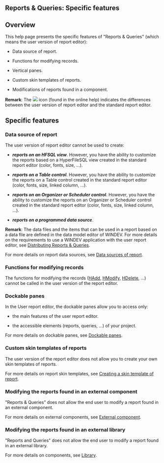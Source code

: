 
## Reports & Queries: Specific features
			



<a name="NOTE1"></a>
<a name="NOTE1_1"></a>


## Overview
<a name="overview_ELTTEXTE000161"></a>
This help page presents the specific features of "Reports & Queries" (which means the user version of report editor):

- Data source of report.

- Functions for modifying records.

- Vertical panes.

- Custom skin templates of reports.

- Modifications of reports found in a component.




**Remark**: The ![](https://doc.pcsoft.fr/en-US/images/image.awp?langid=3&name=er.png) icon (found in the online help) indicates the differences between the user version of report editor and the standard report editor.

<a name="NOTE2"></a>
<a name="NOTE2_1"></a>


## Specific features
<a name="specific_features_ELTTEXTE000185"></a>


### Data source of report
<a name="data_source_report_ELTPARAGRAPHE000028"></a>

The user version of report editor cannot be used to create:

- ***reports on an HFSQL view***. However, you have the ability to customize the reports based on a HyperFileSQL view created in the standard report editor (color, fonts, size, ...).

- ***reports on a Table control***. However, you have the ability to customize the reports on a Table control created in the standard report editor (color, fonts, size, linked column, ...).

- ***reports on an Organizer or Scheduler control***. However, you have the ability to customize the reports on an Organizer or Scheduler control created in the standard report editor (color, fonts, size, linked column, ...).

- ***reports on a programmed data source***.




**Remark**: The data files and the items that can be used in a report based on a data file are defined in the data model editor of WINDEV. For more details on the requirements to use a WINDEV application with the user report editor, see [Distributing Reports & Queries](../Presentation/3088002.md).

For more details on report data sources, see [Data sources of report](../WDChamp/1011055.md).
<a name="NOTE2_2"></a>


### Functions for modifying records
<a name="functions_for_modifying_records_ELTPARAGRAPHE000052"></a>

The functions for modifying the records ([HAdd](../WDLang4/3044147.md), [HModify](../WDLang4/3044042.md), [HDelete](../WDLang4/3044018.md), ...) cannot be called in the user version of the report editor.
<a name="NOTE2_3"></a>


### Dockable panes
<a name="dockable_panes_ELTPARAGRAPHE000068"></a>

In the User report editor, the dockable panes allow you to access only:

- the main features of the user report editor.

- the accessible elements (reports, queries, ...) of your project.




For more details on dockable panes, see [Dockable panes](../Editeurs/2027001.md).
<a name="NOTE2_4"></a>


### Custom skin templates of reports
<a name="custom_skin_templates_reports_ELTPARAGRAPHE000083"></a>

The user version of the report editor does not allow you to create your own skin templates of reports.

For more details on report skin templates, see [Creating a skin template of report](../Editeurs/2016005.md).
<a name="NOTE2_5"></a>


### Modifying the reports found in an external component
<a name="modifying_the_reports_found_external_component_ELTPARAGRAPHE000095"></a>

"Reports & Queries" does not allow the end user to modify a report found in an external component.

For more details on external components, see [External component](../Editeurs/2014011.md).
<a name="NOTE2_6"></a>


### Modifying the reports found in an external library
<a name="modifying_the_reports_found_external_library_ELTPARAGRAPHE000107"></a>

"Reports and Queries" does not allow the end user to modify a report found in an external library.

For more details on components, see [Library](../Editeurs/2030022.md).


